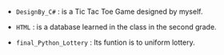 * `DesignBy_C#` : is a Tic Tac Toe Game designed by myself.

* `HTML` : is a database learned in the class in the second grade.

* `final_Python_Lottery` : Its funtion is to uniform lottery. 

